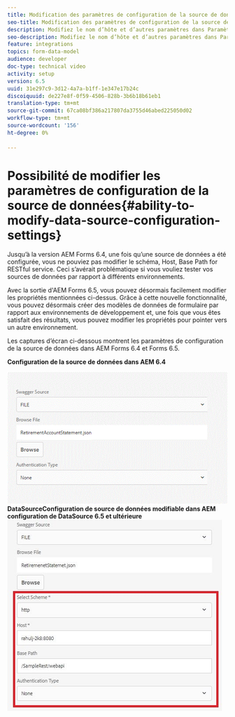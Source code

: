 ```yaml
---
title: Modification des paramètres de configuration de la source de données
seo-title: Modification des paramètres de configuration de la source de données
description: Modifiez le nom d’hôte et d’autres paramètres dans Paramètres de configuration de la source de données.
seo-description: Modifiez le nom d’hôte et d’autres paramètres dans Paramètres de configuration des sources de données.
feature: integrations
topics: form-data-model
audience: developer
doc-type: technical video
activity: setup
version: 6.5
uuid: 31e297c9-3d12-4a7a-b1ff-1e347e17b24c
discoiquuid: de227e8f-0f59-4506-828b-3b6b18b61eb1
translation-type: tm+mt
source-git-commit: 67ca08bf386a217807da3755d46abed225050d02
workflow-type: tm+mt
source-wordcount: '156'
ht-degree: 0%

---
```



# Possibilité de modifier les paramètres de configuration de la source de données{#ability-to-modify-data-source-configuration-settings}

Jusqu’à la version AEM Forms 6.4, une fois qu’une source de données a été configurée, vous ne pouviez pas modifier le schéma, Host, Base Path for RESTful service. Ceci s’avérait problématique si vous vouliez tester vos sources de données par rapport à différents environnements.

Avec la sortie d&#39;AEM Forms 6.5, vous pouvez désormais facilement modifier les propriétés mentionnées ci-dessus. Grâce à cette nouvelle fonctionnalité, vous pouvez désormais créer des modèles de données de formulaire par rapport aux environnements de développement et, une fois que vous êtes satisfait des résultats, vous pouvez modifier les propriétés pour pointer vers un autre environnement.

Les captures d’écran ci-dessous montrent les paramètres de configuration de la source de données dans AEM Forms 6.4 et Forms 6.5.

**Configuration de la source de données dans AEM 6.4**

![64Configuration de ](assets/64release.gif)
**DataSourceConfiguration de source de données modifiable dans AEM configuration de DataSource 6.5 et ultérieure**
![65Configuration de DataSource](assets/modifiabledatasource.jfif)

